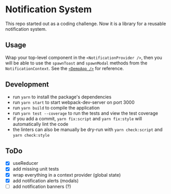 # Notification System

This repo started out as a coding challenge. Now it is a library for a reusable notification system.

## Usage

Wrap your top-level component in the `<NotificationProvider />`, then you will be able to use the `spawnToast` and `spawnModal` methods from the `NotificationContext`. See the [`<DemoApp />`](src/demo-app.tsx) for reference.

## Development

* run `yarn` to install the package's dependencies
* run `yarn start` to start webpack-dev-server on port 3000
* run `yarn build` to compile the application
* run `yarn test --coverage` to run the tests and view the test coverage
* if you add a commit, `yarn fix:script` and `yarn fix:style` will automatically lint the code
* the linters can also be manually be dry-run with `yarn check:script` and `yarn check:style`

## ToDo

* [X] useReducer
* [X] add missing unit tests
* [X] wrap everything in a context provider (global state)
* [X] add notification alerts (modals)
* [ ] add notification banners (?)
